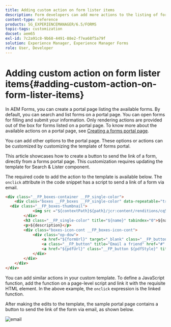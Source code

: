 ```yaml
---
title: Adding custom action on form lister items
description: Form developers can add more actions to the listing of forms on the forms portal page. By default, the form listing lets you access the form, fill it, and submit it.
content-type: reference
products: SG_EXPERIENCEMANAGER/6.5/FORMS
topic-tags: customization
docset: aem65
exl-id: 7c2a91c8-9b68-4491-88e2-f7ea68f5a79f
solution: Experience Manager, Experience Manager Forms
role: User, Developer
---
```

# Adding custom action on form lister items{#adding-custom-action-on-form-lister-items}

In AEM Forms, you can create a portal page listing the available forms. By default, you can search and list forms on a portal page. You can open forms for filling and submit your information. Only rendering actions are provided out of the box for forms listed on a portal page. To know more about the available actions on a portal page, see [Creating a forms portal page](../../forms/using/creating-form-portal-page.md).

You can add other options to the portal page. These options or actions can be customized by customizing the template of forms portal.

This article showcases how to create a button to send the link of a form, directly from a forms portal page. This customization requires updating the template for Search & Lister component.

The required code to add the action to the template is available below. The `onclick` attribute in the code snippet has a script to send a link of a form via email.

```html
<div class="__FP_boxes-container __FP_single-color">
    <div class="boxes __FP_boxes __FP_single-color" data-repeatable="true">
  <div class="__FP_boxes-thumbnail">
            <img src ="${contextPath}${path}/jcr:content/renditions/cq5dam.thumbnail.319.319.png">
        </div>
        <h3 class="__FP_single-color" title="${name}" tabindex="0">${name}</h3>
        <p>${description}</p>
        <div class="boxes-icon-cont __FP_boxes-icon-cont">
            <div class="op-dow">
                <a href="${formUrl}" target="_blank" class="__FP_button ${htmlStyle}" title="${config-htmlLinkText}">Apply</a>
                <a class="__FP_button" title="Email a friend" href="#" onclick="javascript:window.location=&apos;mailto:?subject=Interesting information&body=I thought you might find {name} form helpful :  &apos;+window.location.protocol+window.location.host+&apos;${formUrl}&apos; ;">Email</a>
                <a href="${pdfUrl}" class="__FP_button ${pdfStyle}" title="${config-pdfLinkText}">Download</a>
            </div>
        </div>
    </div>
</div>
```

You can add similar actions in your custom template. To define a JavaScript function, add the function on a page-level script and link it with the requisite HTML element. In the above example, the `onclick` expression is the linked function.

After making the edits to the template, the sample portal page contains a button to send the link of the form via email, as shown below.

![email](assets/email.png)
